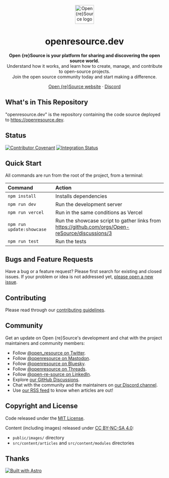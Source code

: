 <p align="center">
  <a href="https://openresource.dev/">
    <img src="https://user-images.githubusercontent.com/17381666/230775291-2f900d5a-5d3b-4f30-86c3-f2dd7714602c.svg" alt="Open {re}Source logo" height="60">
  </a>
</p>

<h1 align="center">openresource.dev</h1>

<p align="center">
  <b>Open {re}Source is your platform for sharing and discovering the open source world.</b>
  <br>
  Understand how it works, and learn how to create, manage, and contribute to open-source projects.
  <br>
  Join the open source community today and start making a difference.
</p>

<p align="center">
  <a href="https://openresource.dev">Open {re}Source website</a>
  ·
  <a href="https://discord.gg/fpUDwEMGwE">Discord</a>
</p>

## What's in This Repository

"openresource.dev" is the repository containing the code source deployed to https://openresource.dev.

## Status

[![Contributor Covenant](https://img.shields.io/badge/Contributor%20Covenant-2.1-4baaaa.svg)](CODE_OF_CONDUCT.md)
[![Integration Status](https://github.com/Open-reSource/openresource.dev/actions/workflows/integration.yml/badge.svg)](https://github.com/Open-reSource/openresource.dev/actions/workflows/integration.yml)

## Quick Start

All commands are run from the root of the project, from a terminal:

| Command                   | Action                                           |
| :------------------------ | :----------------------------------------------- |
| `npm install`             | Installs dependencies                            |
| `npm run dev`             | Run the development server                       |
| `npm run vercel`          | Run in the same conditions as Vercel             |
| `npm run update:showcase` | Run the showcase script to gather links from https://github.com/orgs/Open-reSource/discussions/3 |
| `npm run test`            | Run the tests                                    |

## Bugs and Feature Requests

Have a bug or a feature request? Please first search for existing and closed issues. If your problem or idea is not addressed yet, [please open a new issue](https://github.com/Open-reSource/openresource.dev/issues/new/choose).

## Contributing

Please read through our [contributing guidelines](https://github.com/Open-reSource/openresource.dev/blob/main/CONTRIBUTING.md).

## Community

Get an update on Open {re}Source's development and chat with the project maintainers and community members:

- Follow [@open_resource on Twitter](https://twitter.com/open_resource).
- Follow [@openresource on Mastodon](https://fosstodon.org/@openresource).
- Follow [@openresource on Bluesky](https://bsky.app/profile/openresource.bsky.social).
- Follow [@openresource on Threads](https://www.threads.net/@openresource).
- Follow [@open-re-source on LinkedIn](https://www.linkedin.com/company/open-re-source/).
- Explore [our GitHub Discussions](https://github.com/orgs/Open-reSource/discussions).
- Chat with the community and the maintainers on [our Discord channel](https://discord.com/invite/fpUDwEMGwE).
- Use [our RSS feed](https://openresource.dev/rss.xml) to know when articles are out!

## Copyright and License

Code released under the [MIT License](https://github.com/Open-reSource/openresource.dev/blob/main/LICENSE).

Content (including images) released under [CC BY-NC-SA 4.0](https://creativecommons.org/licenses/by-nc-sa/4.0/):
* `public/images/` directory
* `src/content/articles` and `src/content/modules` directories

## Thanks

[![Built with Astro](https://astro.badg.es/v2/built-with-astro/small.svg)](https://astro.build)
